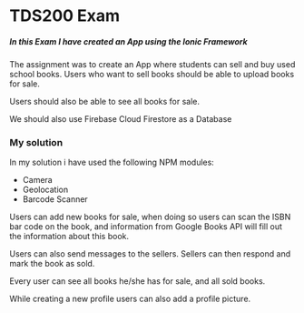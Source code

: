 # TDS200 Exam #

##### In this Exam I have created an App using the Ionic Framework


The assignment was to create an App where students can sell and buy 
used school books. Users who want to sell books should be able to upload books for sale.

Users should also be able to see all books for sale.

We should also use Firebase Cloud Firestore as a Database


### My solution

In my solution i have used the following NPM modules:

 - Camera
 - Geolocation
 - Barcode Scanner
 
 
Users can add new books for sale, when doing so users can scan the ISBN bar code on the book,
and information from Google Books API will fill out the information about this book.

Users can also send messages to the sellers. Sellers can then respond and mark the book as sold.

Every user can see all books he/she has for sale, and all sold books.


While creating a new profile users can also add a profile picture. 
